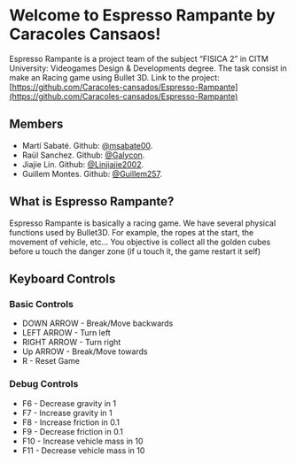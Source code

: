 # Welcome to Espresso Rampante by Caracoles Cansaos!

Espresso Rampante is a project team of the subject “FISICA 2” in CITM University: Videogames Design & Developments degree. The task consist in make an Racing game using Bullet 3D.
Link to the project: [https://github.com/Caracoles-cansados/Espresso-Rampante](https://github.com/Caracoles-cansados/Espresso-Rampante)


## Members

-   Martí Sabaté. Github:  [@msabate00](https://github.com/msabate00). 
-   Raül Sanchez. Github:  [@Galycon](https://github.com/Galycon). 
-   Jiajie Lin. Github: [@Linjiajie2002](https://github.com/Linjiajie2002).
-   Guillem Montes. Github: [@Guillem257](https://github.com/Guillem257).


## What is Espresso Rampante?

Espresso Rampante is basically a racing game. We have several physical functions used by Bullet3D. For example, the ropes at the start, the movement of vehicle, etc...
You objective is collect all the golden cubes before u touch the danger zone (if u touch it, the game restart it self)


## Keyboard Controls
### Basic Controls
 - DOWN ARROW - Break/Move backwards
 - LEFT ARROW - Turn left
 - RIGHT ARROW - Turn right
 - Up ARROW - Break/Move towards
 - R - Reset Game



### Debug Controls

 - F6 - Decrease gravity in 1
 - F7 - Increase gravity in 1
 - F8 - Increase friction in 0.1
 - F9 - Decrease friction in 0.1
 - F10 - Increase vehicle mass in 10 
 - F11 - Decrease vehicle mass in 10